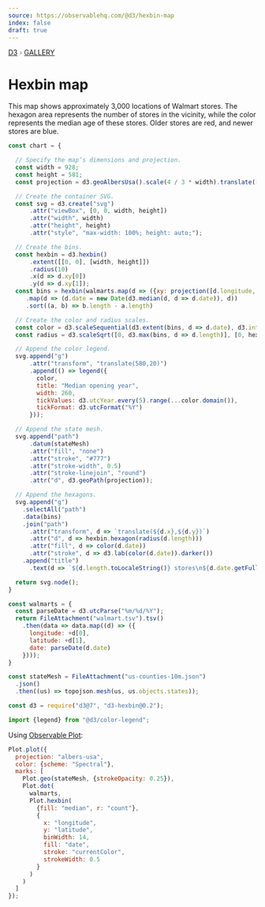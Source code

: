 ```yaml
---
source: https://observablehq.com/@d3/hexbin-map
index: false
draft: true
---
```


<div style="color: grey; font: 13px/25.5px var(--sans-serif); text-transform: uppercase;"><h1 style="display: none;">Hexbin map</h1><a href="https://d3js.org/">D3</a> › <a href="/@d3/gallery">Gallery</a></div>

# Hexbin map

This map shows approximately 3,000 locations of Walmart stores. The hexagon area represents the number of stores in the vicinity, while the color represents the median age of these stores. Older stores are red, and newer stores are blue.

```js echo
const chart = {

  // Specify the map’s dimensions and projection.
  const width = 928;
  const height = 581;
  const projection = d3.geoAlbersUsa().scale(4 / 3 * width).translate([width / 2, height / 2]);

  // Create the container SVG.
  const svg = d3.create("svg")
      .attr("viewBox", [0, 0, width, height])
      .attr("width", width)
      .attr("height", height)
      .attr("style", "max-width: 100%; height: auto;");

  // Create the bins.
  const hexbin = d3.hexbin()
      .extent([[0, 0], [width, height]])
      .radius(10)
      .x(d => d.xy[0])
      .y(d => d.xy[1]);
  const bins = hexbin(walmarts.map(d => ({xy: projection([d.longitude, d.latitude]), date: d.date})))
     .map(d => (d.date = new Date(d3.median(d, d => d.date)), d))
     .sort((a, b) => b.length - a.length)

  // Create the color and radius scales.
  const color = d3.scaleSequential(d3.extent(bins, d => d.date), d3.interpolateSpectral);
  const radius = d3.scaleSqrt([0, d3.max(bins, d => d.length)], [0, hexbin.radius() * Math.SQRT2]);

  // Append the color legend.
  svg.append("g")
      .attr("transform", "translate(580,20)")
      .append(() => legend({
        color,
        title: "Median opening year",
        width: 260,
        tickValues: d3.utcYear.every(5).range(...color.domain()),
        tickFormat: d3.utcFormat("%Y")
      }));

  // Append the state mesh.
  svg.append("path")
      .datum(stateMesh)
      .attr("fill", "none")
      .attr("stroke", "#777")
      .attr("stroke-width", 0.5)
      .attr("stroke-linejoin", "round")
      .attr("d", d3.geoPath(projection));

  // Append the hexagons.
  svg.append("g")
    .selectAll("path")
    .data(bins)
    .join("path")
      .attr("transform", d => `translate(${d.x},${d.y})`)
      .attr("d", d => hexbin.hexagon(radius(d.length)))
      .attr("fill", d => color(d.date))
      .attr("stroke", d => d3.lab(color(d.date)).darker())
    .append("title")
      .text(d => `${d.length.toLocaleString()} stores\n${d.date.getFullYear()} median opening`);

  return svg.node();
}
```

```js echo
const walmarts = {
  const parseDate = d3.utcParse("%m/%d/%Y");
  return FileAttachment("walmart.tsv").tsv()
    .then(data => data.map((d) => ({
      longitude: +d[0],
      latitude: +d[1],
      date: parseDate(d.date)
    })));
}
```

```js echo
const stateMesh = FileAttachment("us-counties-10m.json")
  .json()
  .then((us) => topojson.mesh(us, us.objects.states));
```

```js echo
const d3 = require("d3@7", "d3-hexbin@0.2");
```

```js echo
import {legend} from "@d3/color-legend";
```

Using [Observable Plot](/plot/):

```js echo
Plot.plot({
  projection: "albers-usa",
  color: {scheme: "Spectral"},
  marks: [
    Plot.geo(stateMesh, {strokeOpacity: 0.25}),
    Plot.dot(
      walmarts,
      Plot.hexbin(
        {fill: "median", r: "count"},
        {
          x: "longitude",
          y: "latitude",
          binWidth: 14,
          fill: "date",
          stroke: "currentColor",
          strokeWidth: 0.5
        }
      )
    )
  ]
});
```
